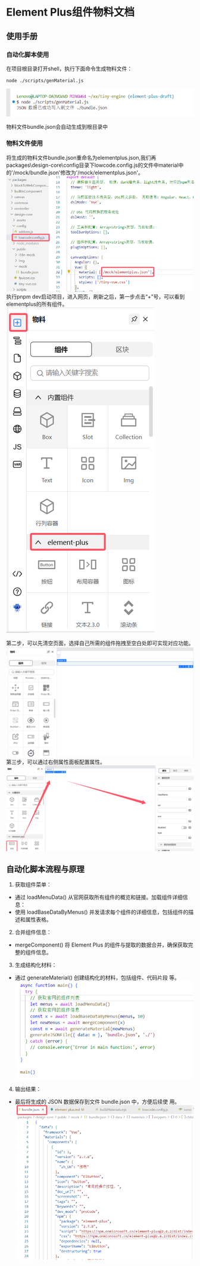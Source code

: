 # Element Plus组件物料文档

## 使用手册

### 自动化脚本使用

在项目根目录打开shell，执行下面命令生成物料文件：
```shell
node ./scripts/genMaterial.js
```
![](./images/01.png)

物料文件bundle.json会自动生成到根目录中

### 物料文件使用
将生成的物料文件bundle.json重命名为elementplus.json,我们再packages\design-core\config目录下lowcode.config.js的文件中material中的'/mock/bundle.json'修改为'/mock/elementplus.json'。
![](./images/04.png)
执行pnpm dev启动项目，进入网页，刷新之后，第一步点击“+”号，可以看到elementplus的所有组件。
![](./images/05.png)

第二步，可以先清空页面，选择自己所需的组件拖拽至空白处即可实现对应功能。
![](./images/06.png)
第三步，可以通过右侧属性面板配置属性。
![](./images/07.png)

## 自动化脚本流程与原理


1. 获取组件菜单：

- 通过 loadMenuData() 从官网获取所有组件的概览和链接。加载组件详细信息：
- 使用 loadBaseDataByMenus() 并发请求每个组件的详细信息，包括组件的描述和属性表格。
2. 合并组件信息：

- mergeComponent() 将 Element Plus 的组件与提取的数据合并，确保获取完整的组件信息。

3. 生成结构化材料：

- 通过 generateMaterial() 创建结构化的材料，包括组件、代码片段
等。
![](./images/08.png)
4. 输出结果：

- 最后将生成的 JSON 数据保存到文件 bundle.json 中，方便后续使
用。
![](./images/02bundle.png)